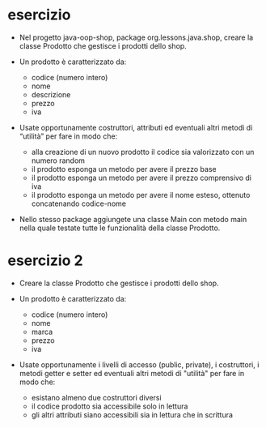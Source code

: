 # esercizio

- Nel progetto java-oop-shop, package org.lessons.java.shop, creare la classe Prodotto che gestisce i prodotti dello shop. 

- Un prodotto è caratterizzato da:
    - codice (numero intero)
    - nome
    - descrizione
    - prezzo
    - iva

- Usate opportunamente costruttori, attributi ed eventuali altri metodi di “utilità” per fare in modo che:
    - alla creazione di un nuovo prodotto il codice sia valorizzato con un numero random
    - il prodotto esponga un metodo per avere il prezzo base 
    - il prodotto esponga un metodo per avere il prezzo comprensivo di iva
    - il prodotto esponga un metodo per avere il nome esteso, ottenuto concatenando codice-nome

- Nello stesso package aggiungete una classe Main con metodo main nella quale testate tutte le funzionalità della classe Prodotto.

# esercizio 2

- Creare la classe Prodotto che gestisce i prodotti dello shop.

- Un prodotto è caratterizzato da:
    - codice (numero intero)
    - nome
    - marca
    - prezzo
    - iva

- Usate opportunamente i livelli di accesso (public, private), i costruttori, i metodi getter e setter ed eventuali altri metodi di "utilità" per fare in modo che:
    - esistano almeno due costruttori diversi
    - il codice prodotto sia accessibile solo in lettura
    - gli altri attributi siano accessibili sia in lettura che in scrittura